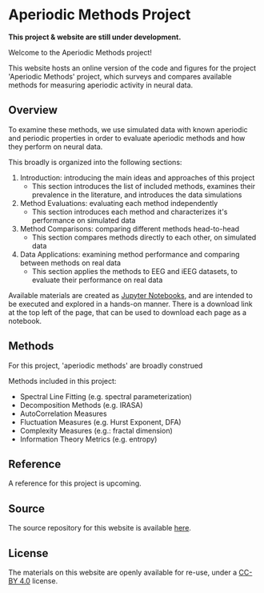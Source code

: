 # Aperiodic Methods Project

**This project & website are still under development.**

Welcome to the Aperiodic Methods project!

This website hosts an online version of the code and figures for the project 'Aperiodic Methods' project, which
surveys and compares available methods for measuring aperiodic activity in neural data.

## Overview

To examine these methods, we use simulated data with known aperiodic and periodic properties in order to evaluate aperiodic
methods and how they perform on neural data.

This broadly is organized into the following sections:
1. Introduction: introducing the main ideas and approaches of this project
    - This section introduces the list of included methods, examines their prevalence in the literature, and introduces the data simulations
2. Method Evaluations: evaluating each method independently
    - This section introduces each method and characterizes it's performance on simulated data
3. Method Comparisons: comparing different methods head-to-head
    - This section compares methods directly to each other, on simulated data
4. Data Applications: examining method performance and comparing between methods on real data
    - This section applies the methods to EEG and iEEG datasets, to evaluate their performance on real data

Available materials are created as [Jupyter Notebooks](https://jupyter.org), and are intended to be executed and explored in a hands-on manner.
There is a download link at the top left of the page, that can be used to download each page as a notebook.

## Methods

For this project, 'aperiodic methods' are broadly construed

Methods included in this project:
- Spectral Line Fitting (e.g. spectral parameterization)
- Decomposition Methods (e.g. IRASA)
- AutoCorrelation Measures
- Fluctuation Measures (e.g. Hurst Exponent, DFA)
- Complexity Measures (e.g.: fractal dimension)
- Information Theory Metrics (e.g. entropy)

## Reference

A reference for this project is upcoming.

## Source

The source repository for this website is available
[here](https://github.com/AperiodicMethods/Site).

## License

The materials on this website are openly available for re-use, under a
[CC-BY 4.0](https://creativecommons.org/licenses/by/4.0/) 
license.
